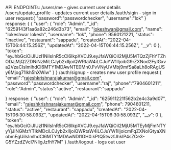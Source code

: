 API ENDPOINTs:
/users/me - gives current user details
/users/update_profile - updates current user details
/auth/sigin - sign in user
request:{
    "password":"passwordchecker",
    "username":"lok"
}
response:
{
    {
    "user": {
        "role": "Admin",
        "_id": "6259143f1aa6a82c246d3b73",
        "email": "lokeshwar@gmail.com",
        "name": "lokeshwar lokesh",
        "username": "lok",
        "phone": 9560121221,
        "status": "inactive",
        "restaurant": "sappadu",
        "createdAt": "2022-04-15T06:44:15.256Z",
        "updatedAt": "2022-04-15T06:44:15.256Z",
        "__v": 0
    },
    "token": "eyJhbGciOiJIUzI1NiIsInR5cCI6IkpXVCJ9.eyJfaWQiOiI2MjU5MTQzZjFhYTZhODJjMjQ2ZDNiNzMiLCJyb2xlIjoiQWRtaW4iLCJuYW1lIjoibG9rZXNod2FyIGxva2VzaCIsImlhdCI6MTY1MDAwNTE0Mn0.FvVNyUVMbj9mfSa8aLh8oRAgUSy6Mjog71lkh5hXWiw"
}
}
/auth/signup - creates new user profile
request:{
    "email":"rajeshkrishnarajakumar@gmail.com",
    "password":"passwordchecker",
    "username":"raj",
    "phone":"7904601211",
    "role":"Admin",
    "status":"active",
    "restaurant":"sappadu"

}
response:
{
    "user": {
        "role": "Admin",
        "_id": "625911221f562b2e4c3a9d07",
        "email": "rajeshkrishnarajakumar@gmail.com",
        "phone": 7904601211,
        "status": "active",
        "restaurant": "sappadu",
        "createdAt": "2022-04-15T06:30:58.093Z",
        "updatedAt": "2022-04-15T06:30:58.093Z",
        "__v": 0
    },
    "token": "eyJhbGciOiJIUzI1NiIsInR5cCI6IkpXVCJ9.eyJfaWQiOiI2MjU5MTEyMjFmNTYyYjJlNGMzYTlkMDciLCJyb2xlIjoiQWRtaW4iLCJuYW1lIjoicmFqZXNoIGtyaXNobmEgUiIsImlhdCI6MTY1MDAwNDI1OH0.kPtQ5twzfJhkIP4sZCe3-G5YZzdZVcI7NligJzfhY7M"
}
/auth/logout - logs out user